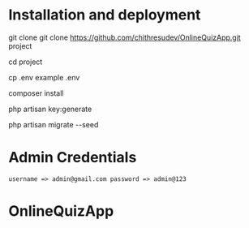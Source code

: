 # Installation and deployment

git clone  git clone https://github.com/chithresudev/OnlineQuizApp.git project

cd project

cp .env example .env

composer install

php artisan key:generate

php artisan migrate --seed

# Admin Credentials

    username => admin@gmail.com password => admin@123
# OnlineQuizApp

